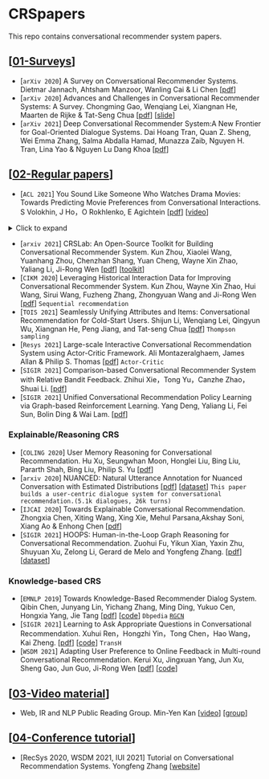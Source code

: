 # CRSpapers
This repo contains conversational recommender system papers.
 
## [[01-Surveys](https://github.com/Chengkai-Huang/CRSpapers/edit/main/README.md)]

- [`arXiv 2020`] A Survey on Conversational Recommender Systems. Dietmar Jannach, Ahtsham Manzoor, Wanling Cai & Li Chen [[pdf](https://arxiv.org/pdf/2004.00646v1.pdf)]
- [`arXiv 2020`] Advances and Challenges in Conversational Recommender Systems: A Survey. Chongming Gao, Wenqiang Lei, Xiangnan He, Maarten de Rijke & Tat-Seng Chua [[pdf](http://staff.ustc.edu.cn/~hexn/papers/CRS-survey-2021.pdf)] [[slide](http://staff.ustc.edu.cn/~hexn/slides/sigir20-tutorial-CRS-slides.pdf)]
- [`arXiv 2021`] Deep Conversational Recommender System:A New Frontier for Goal-Oriented Dialogue Systems. Dai Hoang Tran, Quan Z. Sheng, Wei Emma Zhang, Salma Abdalla Hamad, Munazza Zaib, Nguyen H. Tran, Lina Yao & Nguyen Lu Dang Khoa [[pdf](https://arxiv.org/pdf/2004.13245.pdf)]

## [[02-Regular papers](https://github.com/Chengkai-Huang/CRSpapers/edit/main/README.md)]
- [`ACL 2021`] You Sound Like Someone Who Watches Drama Movies: Towards Predicting Movie Preferences from Conversational Interactions. S Volokhin, J Ho，O Rokhlenko, E Agichtein [[pdf](https://aclanthology.org/2021.naacl-main.246.pdf)] [[video](https://underline.io/events/122/sessions/4208/lecture/20062-you-sound-like-someone-who-watches-drama-movies-towards-predicting-movie-preferences-from-conversational-interactions)] 

<details>
<summary>Click to expand</summary>
 
- Contributions:
 
  - Development of a public conversational dataset **MovieSent** [[link](https://github.com/sergey-volokhin/conversational-movies)] 
  - A new conversational recommendation method **ConvExtr**:
    - Estimates user's sentiment towards first 2 movies.
    - Uses External dataset of reviwes to predict user score towards the 3rd movie.

</details>

- [`arxiv 2021`] CRSLab: An Open-Source Toolkit for Building Conversational Recommender System. Kun Zhou, Xiaolei Wang, Yuanhang Zhou, Chenzhan Shang, Yuan Cheng, Wayne Xin Zhao, Yaliang Li, Ji-Rong Wen [[pdf](https://arxiv.org/pdf/2101.00939.pdf)] [[toolkit](https://github.com/RUCAIBox/CRSLab)]
- [`CIKM 2020`] Leveraging Historical Interaction Data for Improving Conversational Recommender System. Kun Zhou, Wayne Xin Zhao, Hui Wang, Sirui Wang, Fuzheng Zhang, Zhongyuan Wang and Ji-Rong Wen [[pdf](https://arxiv.org/pdf/2008.08247.pdf)] `Sequential recommendation`
- [`TOIS 2021`] Seamlessly Unifying Attributes and Items: Conversational Recommendation for Cold-Start Users. Shijun Li, Wenqiang Lei, Qingyun Wu, Xiangnan He, Peng Jiang, and Tat-seng Chua [[pdf](https://arxiv.org/pdf/2005.12979.pdf)] `Thompson sampling` 
- [`Resys 2021`] Large-scale Interactive Conversational Recommendation System using Actor-Critic Framework. Ali Montazeralghaem, James Allan & Philip S. Thomas [[pdf](https://maroo.cs.umass.edu/pub/web/getpdf.php?id=1418)] `Actor-Critic`
- [`SIGIR 2021`] Comparison-based Conversational Recommender System with Relative Bandit Feedback. Zhihui Xie，Tong Yu，Canzhe Zhao，Shuai Li. [[pdf](https://dl.acm.org/doi/10.1145/3404835.3462920)]
- [`SIGIR 2021`] Unified Conversational Recommendation Policy Learning via Graph-based Reinforcement Learning. Yang Deng, Yaliang Li, Fei Sun, Bolin Ding & Wai Lam. [[pdf](https://arxiv.org/pdf/2105.09710.pdf)]



### Explainable/Reasoning CRS
- [`COLING 2020`] User Memory Reasoning for Conversational Recommendation. Hu Xu, Seungwhan Moon, Honglei Liu, Bing Liu, Pararth Shah, Bing Liu, Philip S. Yu [[pdf](https://aclanthology.org/2020.coling-main.463.pdf)]
- [`arxiv 2020`] NUANCED: Natural Utterance Annotation for Nuanced Conversation with Estimated Distributions [[pdf](https://arxiv.org/pdf/2010.12758.pdf)] [[dataset](https://github.com/facebookresearch/nuanced)]
`This paper builds a user-centric dialogue system for conversational recommendation.(5.1k dialogues, 26k turns)`
- [`IJCAI 2020`] Towards Explainable Conversational Recommendation. Zhongxia Chen, Xiting Wang, Xing Xie, Mehul Parsana,Akshay Soni, Xiang Ao & Enhong Chen [[pdf](https://www.ijcai.org/proceedings/2020/0414.pdf)]
- [`SIGIR 2021`] HOOPS: Human-in-the-Loop Graph Reasoning for Conversational Recommendation. Zuohui Fu, Yikun Xian, Yaxin Zhu, Shuyuan Xu, Zelong Li, Gerard de Melo and Yongfeng Zhang. [[pdf](http://yongfeng.me/attach/fu-sigir2021.pdf)] [[dataset](https://github.com/zuohuif/HOOPS)]



### Knowledge-based CRS
- [`EMNLP 2019`] Towards Knowledge-Based Recommender Dialog System. Qibin Chen, Junyang Lin, Yichang Zhang, Ming Ding, Yukuo Cen, Hongxia Yang, Jie Tang [[pdf](https://aclanthology.org/D19-1189.pdf)] [[code](https://github.com/THUDM/KBRD)] `Dbpedia` [`RGCN`]()
- [`SIGIR 2021`] Learning to Ask Appropriate Questions in Conversational Recommendation. Xuhui Ren，Hongzhi Yin，Tong Chen，Hao Wang，Kai Zheng. [[pdf](https://arxiv.org/pdf/2105.04774.pdf)] [[code](https://github.com/XuhuiRen/KBQG)] `TransH`
- [`WSDM 2021`] Adapting User Preference to Online Feedback in Multi-round Conversational Recommendation. Kerui Xu, Jingxuan Yang, Jun Xu, Sheng Gao, Jun Guo, Ji-Rong Wen [[pdf](https://dl.acm.org/doi/abs/10.1145/3437963.3441791)] [[code](https://github.com/xxkkrr/FPAN)]


## [[03-Video material](https://github.com/Chengkai-Huang/CRSpapers/edit/main/README.md)]
- Web, IR and NLP Public Reading Group. Min-Yen Kan [[video](https://wing-nus.github.io/cs6101/)] [[group](https://github.com/wing-nus)]


## [[04-Conference tutorial](https://github.com/Chengkai-Huang/CRSpapers/edit/main/README.md)]
- [RecSys 2020, WSDM 2021, IUI 2021] Tutorial on Conversational Recommendation Systems. Yongfeng Zhang [[website](https://conversational-recsys.github.io/)]



